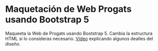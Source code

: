 # Maquetación de Web Progats usando Bootstrap 5

Maqueeta la Web de Progats usando Bootstrap 5.
Cambia la estructura HTML si lo consideras necesario.
[Vídeo](https://oscarm.tinytake.com/tt/NDkwNjEyNl8xNTQ2NjQwNg) explicando algunos dealles del diseño.

